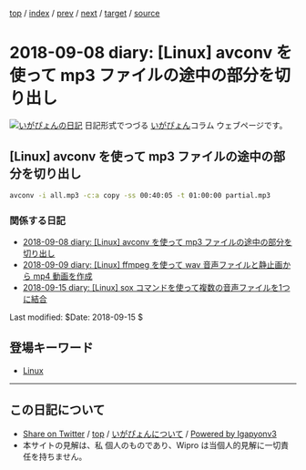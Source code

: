 [top](../index.html) 
 / [index](index.html) 
 / [prev](ig180818.html) 
 / [next](ig180909.html) 
 / [target](http://www.igapyon.jp/igapyon/diary/2018/ig180908.html) 
 / [source](https://github.com/igapyon/diary/blob/master/2018/ig180908.src.md) 

2018-09-08 diary: [Linux] avconv を使って mp3 ファイルの途中の部分を切り出し
=====================================================================================================
[![いがぴょんの日記](http://www.igapyon.jp/igapyon/diary/images/iga200306s.jpg "いがぴょん")](http://www.igapyon.jp/igapyon/diary/memo/memoigapyon.html) 日記形式でつづる [いがぴょん](http://www.igapyon.jp/igapyon/diary/memo/memoigapyon.html)コラム ウェブページです。

## [Linux] avconv を使って mp3 ファイルの途中の部分を切り出し

```sh
avconv -i all.mp3 -c:a copy -ss 00:40:05 -t 01:00:00 partial.mp3
```

### 関係する日記

- [2018-09-08 diary: [Linux] avconv を使って mp3 ファイルの途中の部分を切り出し](http://www.igapyon.jp/igapyon/diary/2018/ig180908.html)
- [2018-09-09 diary: [Linux] ffmpeg を使って wav 音声ファイルと静止画から mp4 動画を作成](http://www.igapyon.jp/igapyon/diary/2018/ig180909.html)
- [2018-09-15 diary: [Linux] sox コマンドを使って複数の音声ファイルを1つに結合](http://www.igapyon.jp/igapyon/diary/2018/ig180915.html)

Last modified: $Date: 2018-09-15 $

## 登場キーワード

* [Linux](../keyword/linux.html)

----------------------------------------------------------------------------------------------------

## この日記について

* [Share on Twitter](https://twitter.com/intent/tweet?hashtags=igapyon%2Cdiary%2C%E3%81%84%E3%81%8C%E3%81%B4%E3%82%87%E3%82%93%2CLinux&text=%5BLinux%5D+avconv+%E3%82%92%E4%BD%BF%E3%81%A3%E3%81%A6+mp3+%E3%83%95%E3%82%A1%E3%82%A4%E3%83%AB%E3%81%AE%E9%80%94%E4%B8%AD%E3%81%AE%E9%83%A8%E5%88%86%E3%82%92%E5%88%87%E3%82%8A%E5%87%BA%E3%81%97&url=http%3A%2F%2Fwww.igapyon.jp%2Figapyon%2Fdiary%2F2018%2Fig180908.html) / [top](../index.html) / [いがぴょんについて](http://www.igapyon.jp/igapyon/diary/memo/memoigapyon.html) / [Powered by Igapyonv3](https://github.com/igapyon/igapyonv3)
* 本サイトの見解は、私 個人のものであり、Wipro は当個人的見解に一切責任を持ちません。 
